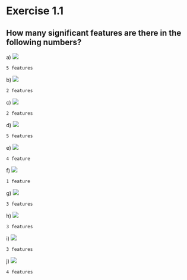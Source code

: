 Exercise 1.1
=======

How many significant features are there in the following numbers?
-----------

a) <img src="https://latex.codecogs.com/svg.latex?976.45" />
```
5 features
```

b) <img src="https://latex.codecogs.com/svg.latex?84,000" />
```
2 features
```

c) <img src="https://latex.codecogs.com/svg.latex?0.0094" />
```
2 features
```

d) <img src="https://latex.codecogs.com/svg.latex?301.07" />
```
5 features
```

e) <img src="https://latex.codecogs.com/svg.latex?4.000" />
```
4 feature
```

f) <img src="https://latex.codecogs.com/svg.latex?10" />
```
1 feature
```

g) <img src="https://latex.codecogs.com/svg.latex?5280" />
```
3 features
```

h) <img src="https://latex.codecogs.com/svg.latex?400." />
```
3 features
```

i) <img src="https://latex.codecogs.com/svg.latex?4.00\times10^2" />
```
3 features
```

j) <img src="https://latex.codecogs.com/svg.latex?3.010\times10^4" />
```
4 features
```

